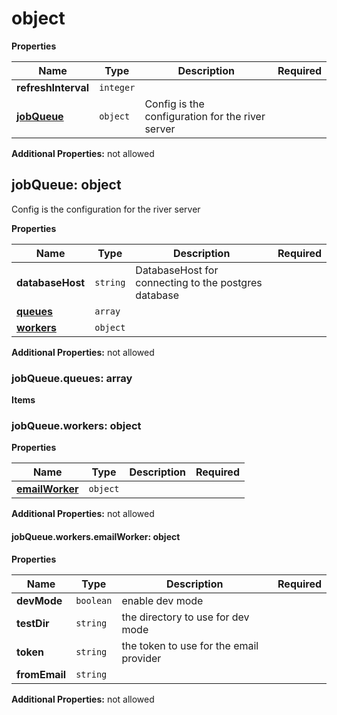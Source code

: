 # object

**Properties**

|Name|Type|Description|Required|
|----|----|-----------|--------|
|**refreshInterval**|`integer`|||
|[**jobQueue**](#jobqueue)|`object`|Config is the configuration for the river server<br/>||

**Additional Properties:** not allowed  
<a name="jobqueue"></a>
## jobQueue: object

Config is the configuration for the river server


**Properties**

|Name|Type|Description|Required|
|----|----|-----------|--------|
|**databaseHost**|`string`|DatabaseHost for connecting to the postgres database<br/>||
|[**queues**](#jobqueuequeues)|`array`|||
|[**workers**](#jobqueueworkers)|`object`|||

**Additional Properties:** not allowed  
<a name="jobqueuequeues"></a>
### jobQueue\.queues: array

**Items**

<a name="jobqueueworkers"></a>
### jobQueue\.workers: object

**Properties**

|Name|Type|Description|Required|
|----|----|-----------|--------|
|[**emailWorker**](#jobqueueworkersemailworker)|`object`|||

**Additional Properties:** not allowed  
<a name="jobqueueworkersemailworker"></a>
#### jobQueue\.workers\.emailWorker: object

**Properties**

|Name|Type|Description|Required|
|----|----|-----------|--------|
|**devMode**|`boolean`|enable dev mode<br/>||
|**testDir**|`string`|the directory to use for dev mode<br/>||
|**token**|`string`|the token to use for the email provider<br/>||
|**fromEmail**|`string`|||

**Additional Properties:** not allowed  

